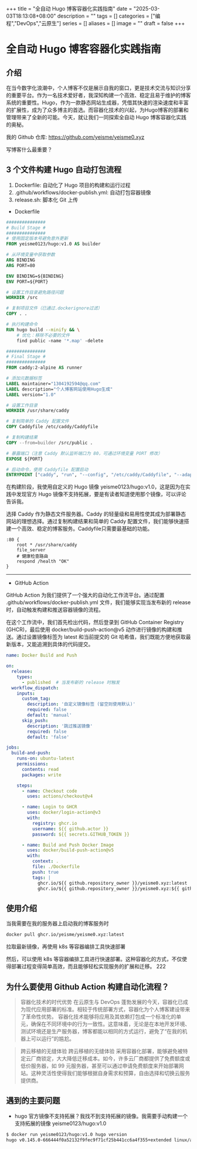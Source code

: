 +++
title = "全自动 Hugo 博客容器化实践指南"
date = "2025-03-03T18:13:08+08:00"
description = ""
tags = []
categories = ["编程","DevOps","云原生"]
series = []
aliases = []
image = ""
draft = false
+++

# 全自动 Hugo 博客容器化实践指南

## 介绍

在当今数字化浪潮中，个人博客不仅是展示自我的窗口，更是技术交流与知识分享的重要平台。作为一名技术爱好者，我深知构建一个高效、稳定且易于维护的博客系统的重要性。Hugo，作为一款静态网站生成器，凭借其快速的渲染速度和丰富的扩展性，成为了众多博主的首选。而容器化技术的兴起，为Hugo博客的部署和管理带来了全新的可能。今天，就让我们一同探索全自动 Hugo 博客容器化实践的奥秘。

我的 Github 仓库: <https://github.com/yeisme/yeisme0.xyz>

写博客什么最重要？

## 3 个文件构建 Hugo 自动打包流程

1. Dockerfile: 自动化了 Hugo 项目的构建和运行过程
2. .github/workflows/docker-publish.yml: 自动打包容器镜像
3. release.sh: 脚本化 Git 上传

- Dockerfile

```Dockerfile
###############
# Build Stage #
###############
# 使用固定版本号避免意外更新
FROM yeisme0123/hugo:v1.0 AS builder

# 从环境变量中获取参数
ARG BINDING
ARG PORT=80

ENV BINDING=${BINDING}
ENV PORT=${PORT}

# 设置工作目录避免路径问题
WORKDIR /src

# 复制项目文件（已通过.dockerignore过滤）
COPY . .

# 执行构建命令
RUN hugo build --minify && \
    # 优化：移除不必要的文件
    find public -name '*.map' -delete

###############
# Final Stage #
###############
FROM caddy:2-alpine AS runner

# 添加元数据标签
LABEL maintainer="1304192594@qq.com"
LABEL description="个人博客网站使用Hugo生成"
LABEL version="1.0"

# 设置工作目录
WORKDIR /usr/share/caddy

# 复制简单的 Caddy 配置文件
COPY Caddyfile /etc/caddy/Caddyfile

# 复制构建结果
COPY --from=builder /src/public .

# 暴露端口（注意 Caddy 默认监听端口为 80，可通过环境变量 PORT 修改）
EXPOSE ${PORT}

# 启动命令，使用 Caddyfile 配置启动
ENTRYPOINT ["caddy", "run", "--config", "/etc/caddy/Caddyfile", "--adapter", "caddyfile"]
```

在构建阶段，我使用自定义的 Hugo 镜像 yeisme0123/hugo:v1.0，这是因为在实践中发现官方 Hugo 镜像不支持拓展，要是有读者知道使用那个镜像，可以评论告诉我。

选择 Caddy 作为静态文件服务器。Caddy 的轻量级和易用性使其成为部署静态网站的理想选择。通过复制构建结果和简单的 Caddy 配置文件，我们能够快速搭建一个高效、稳定的博客服务。Caddyfile只需要最基础的功能。

```
:80 {
    root * /usr/share/caddy
    file_server
    # 健康检查路由
    respond /health "OK"
}
```

---

- GitHub Action

GitHub Action 为我们提供了一个强大的自动化工作流平台。通过配置 .github/workflows/docker-publish.yml 文件，我们能够实现当发布新的 release 时，自动触发构建和推送容器镜像的流程。

在这个工作流中，我们首先检出代码，然后登录到 GitHub Container Registry (GHCR)，最后使用 docker/build-push-action@v5 动作进行镜像的构建和推送。通过设置镜像标签为 latest 和当前提交的 Git 哈希值，我们既能方便地获取最新版本，又能追溯到具体的代码提交。


```yaml
name: Docker Build and Push

on:
  release:
    types:
      - published  # 当发布新的 release 时触发
  workflow_dispatch:
    inputs:
      custom_tag:
        description: '自定义镜像标签 (留空则使用默认)'
        required: false
        default: 'manual'
      skip_push:
        description: '跳过推送镜像'
        required: false
        default: 'false'

jobs:
  build-and-push:
    runs-on: ubuntu-latest
    permissions:
      contents: read
      packages: write

    steps:
      - name: Checkout code
        uses: actions/checkout@v4

      - name: Login to GHCR
        uses: docker/login-action@v3
        with:
          registry: ghcr.io
          username: ${{ github.actor }}
          password: ${{ secrets.GITHUB_TOKEN }}

      - name: Build and Push Docker Image
        uses: docker/build-push-action@v5
        with:
          context: .
          file: ./Dockerfile
          push: true
          tags: |
            ghcr.io/${{ github.repository_owner }}/yeisme0.xyz:latest
            ghcr.io/${{ github.repository_owner }}/yeisme0.xyz:${{ github.sha }}

```



## 使用介绍

当我需要在我的服务器上启动我的博客服务时

```bash
docker pull ghcr.io/yeisme/yeisme0.xyz:latest
```

拉取最新镜像，再使用 k8s 等容器编排工具快速部署

然后，可以使用 k8s 等容器编排工具进行快速部署。这种容器化的方式，不仅使得部署过程变得简单高效，而且能够轻松实现服务的扩展和迁移。
222
## 为什么要使用 Github Action 构建自动化流程？

> 容器化技术的时代优势
> 在云原生与 DevOps 蓬勃发展的今天，容器化已成为现代应用部署的标准。相较于传统部署方式，容器化为个人博客建设带来了革命性优势。
> 容器化技术能够将应用及其依赖打包成一个标准化的单元，确保在不同环境中的行为一致性。这意味着，无论是在本地开发环境、测试环境还是生产服务器，博客都能以相同的方式运行，避免了“在我的机器上可以运行”的尴尬。

> 跨云移植的无缝体验
>  跨云移植的无缝体验 采用容器化部署，能够避免被特定云厂商锁定，大大降低迁移成本。如今，许多云厂商都提供了免费额度或低价服务器，如 99 元服务器，甚至可以通过申请免费额度来开始部署网站。这种灵活性使得我们能够根据自身需求和预算，自由选择和切换云服务提供商。

## 遇到的主要问题

- hugo 官方镜像不支持拓展？我找不到支持拓展的镜像。我需要手动构建一个支持拓展的镜像 yeisme0123/hugo:v1.0

```bash
$ docker run yeisme0123/hugo:v1.0 hugo version
hugo v0.145.0-666444f0a52132f9fec9f71cf25b441cc6a4f355+extended linux/amd64 BuildDate=2025-02-26T15:41:25Z VendorInfo=gohugoio
```
